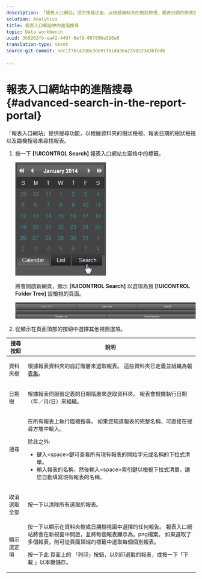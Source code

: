 ```yaml
---
description: 「報表入口網站」提供搜尋功能，以根據資料夾的樹狀檢視、報表日期的樹狀檢視以及臨機搜尋來尋找報表。
solution: Analytics
title: 報表入口網站中的進階搜尋
topic: Data workbench
uuid: 3b5262fb-ea42-449f-8ef9-897806a310a8
translation-type: tm+mt
source-git-commit: aec1f7b14198cdde91f61d490a235022943bfedb

---
```



# 報表入口網站中的進階搜尋{#advanced-search-in-the-report-portal}

「報表入口網站」提供搜尋功能，以根據資料夾的樹狀檢視、報表日期的樹狀檢視以及臨機搜尋來尋找報表。

1. 按一下 **[!UICONTROL Search]** 報表入口網站左窗格中的標籤。

   ![](assets/report_portal_search_button.png)

   將會開啟新網頁，顯示 **[!UICONTROL Search]** 以選項為預 **[!UICONTROL Folder Tree]** 設檢視的頁面。

   ![](assets/report_portal_search_headers.png)

1. 從顯示在頁面頂部的按鈕中選擇其他視圖選項。

<table id="table_02610040A3284C07B62A6E70C0421573"> 
 <thead> 
  <tr> 
   <th colname="col1" class="entry"> 搜尋按鈕 </th> 
   <th colname="col2" class="entry"> 說明 </th> 
  </tr> 
 </thead>
 <tbody> 
  <tr> 
   <td colname="col1"> <p>資料夾樹 </p> </td> 
   <td colname="col2"> <p>根據報表資料夾的自訂階層來選取報表。 這些資料夾已定義並組織為報 <a href="../../home/c-rpt-oview/c-work-rpt-sets/c-work-rpt-sets.md#concept-a5f078668e1245e684cb2a778c8803d5"> 表集</a>。 </p> </td> 
  </tr> 
  <tr> 
   <td colname="col1"> <p>日期樹 </p> </td> 
   <td colname="col2"> <p>根據報表伺服器定義的日期階層來選取資料夾。 報表會根據執行日期（年／月/日）來組織。 </p> </td> 
  </tr> 
  <tr> 
   <td colname="col1"> <p>搜尋 </p> </td> 
   <td colname="col2"> <p>在所有報表上執行臨機搜尋。 如果您知道報表的完整名稱，可直接在搜尋方塊中輸入。 </p> <p>除此之外: </p> 
    <ul id="ul_EAE30AAA865942078D0C6C0AE527C07C"> 
     <li id="li_F5213977442F4B89A62CA6BC315F95BE">鍵入&lt;space&gt;鍵可查看所有現有報表的開始字元或名稱的下拉式清單。 </li> 
     <li id="li_C28799438777471290B424CAFFCAF810">輸入報表的名稱，然後輸入&lt;space&gt;索引鍵以檢視下拉式清單，讓您自動填寫現有報表的名稱。 </li> 
    </ul> </td> 
  </tr> 
  <tr> 
   <td colname="col1"> <p>取消選取全部 </p> </td> 
   <td colname="col2"> 按一下以清除所有選取的報表。 </td> 
  </tr> 
  <tr> 
   <td colname="col1"> <p>顯示選定項 </p> </td> 
   <td colname="col2">按一下以顯示在資料夾樹或日期樹視圖中選擇的任何報告。 報表入口網站將會在新視窗中開啟，並將每個報表顯示為。png檔案。 如果選取了多個報表，則可從頁面頂端的標籤中選取每個個別報表。 <p>按一下此 <span class="uicontrol"> 頁面上的</span> 「列印」按鈕，以列印選取的報表，或按一下「下載 <span class="uicontrol"></span> 」以本機儲存。 </p> </td> 
  </tr> 
 </tbody> 
</table>


